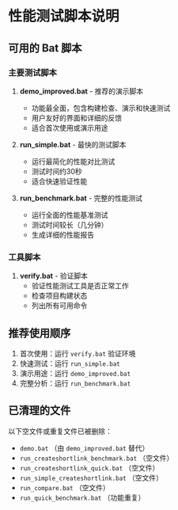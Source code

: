 # 性能测试脚本说明

## 可用的 Bat 脚本

### 主要测试脚本

1. **demo_improved.bat** - 推荐的演示脚本
   - 功能最全面，包含构建检查、演示和快速测试
   - 用户友好的界面和详细的反馈
   - 适合首次使用或演示用途

2. **run_simple.bat** - 最快的测试脚本
   - 运行最简化的性能对比测试
   - 测试时间约30秒
   - 适合快速验证性能

3. **run_benchmark.bat** - 完整的性能测试
   - 运行全面的性能基准测试
   - 测试时间较长（几分钟）
   - 生成详细的性能报告

### 工具脚本

1. **verify.bat** - 验证脚本
   - 验证性能测试工具是否正常工作
   - 检查项目构建状态
   - 列出所有可用命令

## 推荐使用顺序

1. 首次使用：运行 `verify.bat` 验证环境
2. 快速测试：运行 `run_simple.bat`
3. 演示用途：运行 `demo_improved.bat`
4. 完整分析：运行 `run_benchmark.bat`

## 已清理的文件

以下空文件或重复文件已被删除：

- `demo.bat` （由 `demo_improved.bat` 替代）
- `run_createshortlink_benchmark.bat` （空文件）
- `run_createshortlink_quick.bat` （空文件）
- `run_simple_createshortlink.bat` （空文件）
- `run_compare.bat` （空文件）
- `run_quick_benchmark.bat` （功能重复）
